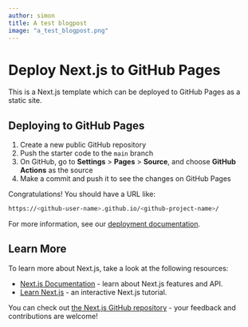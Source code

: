 ```yaml
---
author: simon
title: A test blogpost
image: "a_test_blogpost.png"
---
```


# Deploy Next.js to GitHub Pages

This is a Next.js template which can be deployed to GitHub Pages as a static site.

## Deploying to GitHub Pages

1.  Create a new public GitHub repository
2.  Push the starter code to the `main` branch
3.  On GitHub, go to **Settings** > **Pages** > **Source**, and choose **GitHub Actions** as the source
4.  Make a commit and push it to see the changes on GitHub Pages

Congratulations! You should have a URL like:

```bash
https://<github-user-name>.github.io/<github-project-name>/
```

For more information, see our [deployment documentation](https://nextjs.org/docs/app/building-your-application/deploying/static-exports).

## Learn More

To learn more about Next.js, take a look at the following resources:

- [Next.js Documentation](https://nextjs.org/docs) - learn about Next.js features and API.
- [Learn Next.js](https://nextjs.org/learn) - an interactive Next.js tutorial.

You can check out [the Next.js GitHub repository](https://github.com/vercel/next.js) - your feedback and contributions are welcome!
